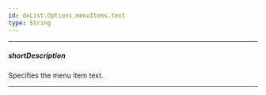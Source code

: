 ```yaml
---
id: dxList.Options.menuItems.text
type: String
---
```

---
##### shortDescription
Specifies the menu item text.

---
